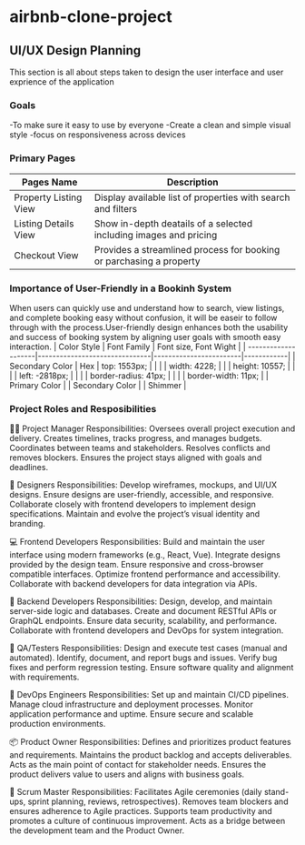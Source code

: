 # airbnb-clone-project
## UI/UX Design Planning
This section is all about steps taken to design the user interface and user exprience of the application
### Goals
-To make sure it easy to use by everyone
-Create a clean and simple visual style
-focus on responsiveness across devices
### Primary Pages 
| Pages Name            | Description
|-----------------------|--------------------------------------------------------------------|
| Property Listing View | Display available list of properties with search and filters       |
| Listing Details View  | Show in-depth deatails of a selected  including images and pricing |
| Checkout View         | Provides a streamlined process for booking or parchasing a property|
### Importance of User-Friendly in a Bookinh System
When users can quickly use and understand how to search, view listings, and complete booking easy without confusion, it will be easeir to follow through with the process.User-friendly design enhances both the usability and success of booking system by aligning user goals with smooth easy interaction.
| Color Style         | Font Family                   | Font size, Font Wight |
| --------------------|-------------------------------|------------------------|------------|
| Secondary Color     |               Hex                | top: 1553px;           |
|                     |                               | width: 4228;           |
                      |                               | height: 10557;         |
|                     |                               | left: -2818px;         |
|                     |                               | border-radius: 41px;   |
|                     |                               | border-width: 11px;    |
| Primary Color       |
| Secondary Color     |
| Shimmer             |
### Project Roles and Resposibilities
🧑‍💼 Project Manager
Responsibilities:
Oversees overall project execution and delivery.
Creates timelines, tracks progress, and manages budgets.
Coordinates between teams and stakeholders.
Resolves conflicts and removes blockers.
Ensures the project stays aligned with goals and deadlines.

🎨 Designers
Responsibilities:
Develop wireframes, mockups, and UI/UX designs.
Ensure designs are user-friendly, accessible, and responsive.
Collaborate closely with frontend developers to implement design specifications.
Maintain and evolve the project’s visual identity and branding.

💻 Frontend Developers
Responsibilities:
Build and maintain the user interface using modern frameworks (e.g., React, Vue).
Integrate designs provided by the design team.
Ensure responsive and cross-browser compatible interfaces.
Optimize frontend performance and accessibility.
Collaborate with backend developers for data integration via APIs.

🔧 Backend Developers
Responsibilities:
Design, develop, and maintain server-side logic and databases.
Create and document RESTful APIs or GraphQL endpoints.
Ensure data security, scalability, and performance.
Collaborate with frontend developers and DevOps for system integration.

🧪 QA/Testers
Responsibilities:
Design and execute test cases (manual and automated).
Identify, document, and report bugs and issues.
Verify bug fixes and perform regression testing.
Ensure software quality and alignment with requirements.

🚀 DevOps Engineers
Responsibilities:
Set up and maintain CI/CD pipelines.
Manage cloud infrastructure and deployment processes.
Monitor application performance and uptime.
Ensure secure and scalable production environments.

📦 Product Owner
Responsibilities:
Defines and prioritizes product features and requirements.
Maintains the product backlog and accepts deliverables.
Acts as the main point of contact for stakeholder needs.
Ensures the product delivers value to users and aligns with business goals.

🧭 Scrum Master
Responsibilities:
Facilitates Agile ceremonies (daily stand-ups, sprint planning, reviews, retrospectives).
Removes team blockers and ensures adherence to Agile practices.
Supports team productivity and promotes a culture of continuous improvement.
Acts as a bridge between the development team and the Product Owner.


